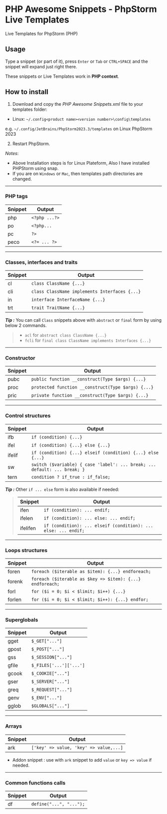 # PHP Awesome Snippets - PhpStorm Live Templates
Live Templates for PhpStorm (PHP)

## Usage
Type a snippet (or part of it), press `Enter` or `Tab` or `CTRL+SPACE` and the snippet will expand just right there.

These snippets or Live Templates work in **PHP context**.

## How to install
1) Download and copy the *PHP Awesome Snippets.xml* file to your templates folder:

* Linux: `~/.config<product name><version number>\config\templates`

e.g. `~/.config/JetBrains/PhpStorm2023.3/templates` on Linux PhpStorm 2023

2) Restart PhpStorm.

*Notes*: 
- Above Installation steps is for Linux Plateform, Also I have installed PHPStorm using snap.
- If you are on `Windows` or `Mac`, then templates path directories are changed.

----
### PHP tags

| Snippet | Output |
| --- | --- |
| php | `<?php ...?>` |
| po | `<?php...` |
| pc | `?>` |
| peco | `<?= ... ?>` |

----
### Classes, interfaces and traits

| Snippet | Output |
| --- | --- |
| cl | `class ClassName {...}` |
| cli | `class ClassName implements Interfaces {...}` |
| in | `interface InterfaceName {...}` |
| trt | `trait TraitName {...}` |

***Tip :*** You can call `Class` snippets above with `abstract` or `final` form by using below 2 commands.
> * `acl` for `abstract class ClassName {...}`
> * `fcli` for `final class ClassName implements Interfaces {...}`

----
### Constructor

| Snippet | Output |
| --- | --- |
| pubc | `public function __construct(Type $args) {...}` |
| proc | `protected function __construct(Type $args) {...}` |
| pric | `private function __construct(Type $args) {...}` |

----
### Control structures

| Snippet | Output |
| --- | --- |
| ifb | `if (condition) {...}` |
| ifel | `if (condition) {...} else {...}` |
| ifelif | `if (condition) {...} elseif (condition) {...} else {...}` |
| sw | `switch ($variable) { case 'label': ... break; ... default: ... break; }` |
| tern | `condition ? if_true : if_false;` |

***Tip :*** Other `if ... else` form is also available if needed:
 
> | Snippet | Output |
> | --- | --- |
> | ifen | `if (condition): ... endif;` |
> | ifelen | `if (condition): ... else: ... endif;` |
> | ifelifen | `if (condition): ... elseif (condition): ... else: ... endif;` |

----
### Loops structures

| Snippet | Output |
| --- | --- |
| foren | `foreach ($iterable as $item): {...} endforeach;` |
| forenk | `foreach ($iterable as $key => $item): {...} endforeach;` |
| forl | `for ($i = 0; $i < $limit; $i++) {...}` |
| forlen | `for ($i = 0; $i < $limit; $i++): {...} endfor;` |

----
### Superglobals

| Snippet | Output |
| --- | --- |
| gget | `$_GET["..."]` |
| gpost | `$_POST["..."]` |
| gss | `$_SESSION["..."]` |
| gfile | `$_FILES['...']['...']` |
| gcook | `$_COOKIE["..."]` |
| gser | `$_SERVER["..."]` |
| greq | `$_REQUEST["..."]` |
| genv | `$_ENV["..."]` |
| gglob | `$GLOBALS["..."]` |

----
### Arrays

| Snippet | Output |
| --- | --- |
| ark | `['key' => value, 'key' => value,...]` |

* Addon snippet : use with `ark` snippet to add `value` or `key => value` if needed.

----
### Common functions calls

| Snippet | Output |
| --- | --- |
| df | `define("...", "...");` |

